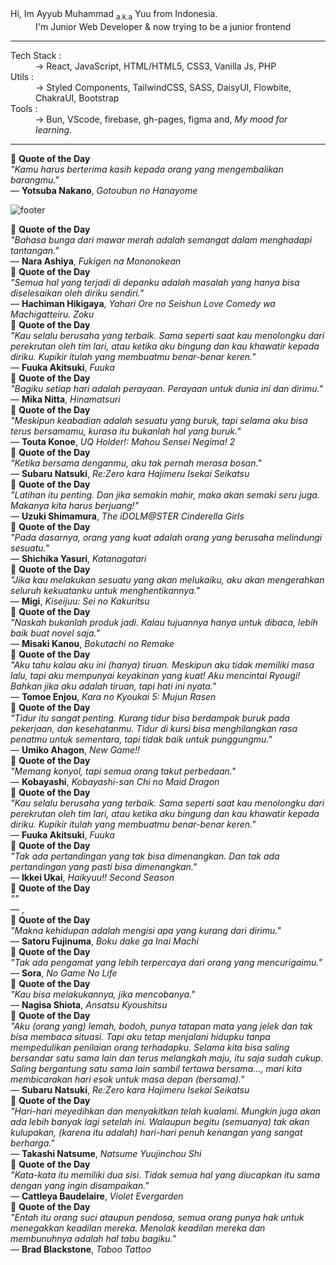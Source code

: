 
<dl>
  <dt>Hi, Im Ayyub Muhammad <sub>a.k.a</sub> Yuu from Indonesia.</dt>
  <dd>I'm Junior Web Developer & now trying to be a junior frontend</dd>
</dl>

---

<dl>
  <dt>Tech Stack :</dt>
  <dd>-> React, JavaScript, HTML/HTML5, CSS3, Vanilla Js, PHP</dd>

  <dt>Utils :</dt>
  <dd>-> Styled Components, TailwindCSS, SASS, DaisyUI, Flowbite, ChakraUI, Bootstrap</dd>
  
  <dt>Tools :</dt>
  <dd>-> Bun, VScode, firebase, gh-pages, figma and, <em>My mood for learning</em>.</dd>
</dl>


---
<!-- QUOTE START -->
<div align="left">
  📜 <strong>Quote of the Day</strong><br>
  <em>"Kamu harus berterima kasih kepada orang yang mengembalikan barangmu."</em><br>
  — <strong>Yotsuba Nakano</strong>, <em>Gotoubun no Hanayome</em>
</div>
<!-- QUOTE END -->

![footer](https://capsule-render.vercel.app/api?type=waving&color=auto&height=150&section=footer&text=Id-Yuu&fontSize=20&fontAlignY=60&fontAlign=90)
<!-- QUOTE START -->
<div align="left">
  📜 <strong>Quote of the Day</strong><br>
  <em>"Bahasa bunga dari mawar merah adalah semangat dalam menghadapi tantangan."</em><br>
  — <strong>Nara Ashiya</strong>, <em>Fukigen na Mononokean</em>
</div>
<!-- QUOTE END -->
<!-- QUOTE START -->
<div align="left">
  📜 <strong>Quote of the Day</strong><br>
  <em>"Semua hal yang terjadi di depanku adalah masalah yang hanya bisa diselesaikan oleh diriku sendiri."</em><br>
  — <strong>Hachiman Hikigaya</strong>, <em>Yahari Ore no Seishun Love Comedy wa Machigatteiru. Zoku</em>
</div>
<!-- QUOTE END -->
<!-- QUOTE START -->
<div align="left">
  📜 <strong>Quote of the Day</strong><br>
  <em>"Kau selalu berusaha yang terbaik. Sama seperti saat kau menolongku dari perekrutan oleh tim lari, atau ketika aku bingung dan kau khawatir kepada diriku. Kupikir itulah yang membuatmu benar-benar keren."</em><br>
  — <strong>Fuuka Akitsuki</strong>, <em>Fuuka</em>
</div>
<!-- QUOTE END -->
<!-- QUOTE START -->
<div align="left">
  📜 <strong>Quote of the Day</strong><br>
  <em>"Bagiku setiap hari adalah perayaan. Perayaan untuk dunia ini dan dirimu."</em><br>
  — <strong>Mika Nitta</strong>, <em>Hinamatsuri</em>
</div>
<!-- QUOTE END -->
<!-- QUOTE START -->
<div align="left">
  📜 <strong>Quote of the Day</strong><br>
  <em>"Meskipun keabadian adalah sesuatu yang buruk, tapi selama aku bisa terus bersamamu, kurasa itu bukanlah hal yang buruk."</em><br>
  — <strong>Touta Konoe</strong>, <em>UQ Holder!: Mahou Sensei Negima! 2</em>
</div>
<!-- QUOTE END -->
<!-- QUOTE START -->
<div align="left">
  📜 <strong>Quote of the Day</strong><br>
  <em>"Ketika bersama denganmu, aku tak pernah merasa bosan."</em><br>
  — <strong>Subaru Natsuki</strong>, <em>Re:Zero kara Hajimeru Isekai Seikatsu</em>
</div>
<!-- QUOTE END -->
<!-- QUOTE START -->
<div align="left">
  📜 <strong>Quote of the Day</strong><br>
  <em>"Latihan itu penting. Dan jika semakin mahir, maka akan semaki seru juga. Makanya kita harus berjuang!"</em><br>
  — <strong>Uzuki Shimamura</strong>, <em>The iDOLM@STER Cinderella Girls</em>
</div>
<!-- QUOTE END -->
<!-- QUOTE START -->
<div align="left">
  📜 <strong>Quote of the Day</strong><br>
  <em>"Pada dasarnya, orang yang kuat adalah orang yang berusaha melindungi sesuatu."</em><br>
  — <strong>Shichika Yasuri</strong>, <em>Katanagatari</em>
</div>
<!-- QUOTE END -->
<!-- QUOTE START -->
<div align="left">
  📜 <strong>Quote of the Day</strong><br>
  <em>"Jika kau melakukan sesuatu yang akan melukaiku, aku akan mengerahkan seluruh kekuatanku untuk menghentikannya."</em><br>
  — <strong>Migi</strong>, <em>Kiseijuu: Sei no Kakuritsu</em>
</div>
<!-- QUOTE END -->
<!-- QUOTE START -->
<div align="left">
  📜 <strong>Quote of the Day</strong><br>
  <em>"Naskah bukanlah produk jadi. Kalau tujuannya hanya untuk dibaca, lebih baik buat novel saja."</em><br>
  — <strong>Misaki Kanou</strong>, <em>Bokutachi no Remake</em>
</div>
<!-- QUOTE END -->
<!-- QUOTE START -->
<div align="left">
  📜 <strong>Quote of the Day</strong><br>
  <em>"Aku tahu kalau aku ini (hanya) tiruan. Meskipun aku tidak memiliki masa lalu, tapi aku mempunyai keyakinan yang kuat!
Aku mencintai Ryougi! Bahkan jika aku adalah tiruan, tapi hati ini nyata."</em><br>
  — <strong>Tomoe Enjou</strong>, <em>Kara no Kyoukai 5: Mujun Rasen</em>
</div>
<!-- QUOTE END -->
<!-- QUOTE START -->
<div align="left">
  📜 <strong>Quote of the Day</strong><br>
  <em>"Tidur itu sangat penting. Kurang tidur bisa berdampak buruk pada pekerjaan, dan kesehatanmu. Tidur di kursi bisa menghilangkan rasa penatmu untuk sementara, tapi tidak baik untuk punggungmu."</em><br>
  — <strong>Umiko Ahagon</strong>, <em>New Game!!</em>
</div>
<!-- QUOTE END -->
<!-- QUOTE START -->
<div align="left">
  📜 <strong>Quote of the Day</strong><br>
  <em>"Memang konyol, tapi semua orang takut perbedaan."</em><br>
  — <strong>Kobayashi</strong>, <em>Kobayashi-san Chi no Maid Dragon</em>
</div>
<!-- QUOTE END -->
<!-- QUOTE START -->
<div align="left">
  📜 <strong>Quote of the Day</strong><br>
  <em>"Kau selalu berusaha yang terbaik. Sama seperti saat kau menolongku dari perekrutan oleh tim lari, atau ketika aku bingung dan kau khawatir kepada diriku. Kupikir itulah yang membuatmu benar-benar keren."</em><br>
  — <strong>Fuuka Akitsuki</strong>, <em>Fuuka</em>
</div>
<!-- QUOTE END -->
<!-- QUOTE START -->
<div align="left">
  📜 <strong>Quote of the Day</strong><br>
  <em>"Tak ada pertandingan yang tak bisa dimenangkan. Dan tak ada pertandingan yang pasti bisa dimenangkan."</em><br>
  — <strong>Ikkei Ukai</strong>, <em>Haikyuu!! Second Season</em>
</div>
<!-- QUOTE END -->
<!-- QUOTE START -->
<div align="left">
  📜 <strong>Quote of the Day</strong><br>
  <em>""</em><br>
  — <strong></strong>, <em></em>
</div>
<!-- QUOTE END -->
<!-- QUOTE START -->
<div align="left">
  📜 <strong>Quote of the Day</strong><br>
  <em>"Makna kehidupan adalah mengisi apa yang kurang dari dirimu."</em><br>
  — <strong>Satoru Fujinuma</strong>, <em>Boku dake ga Inai Machi</em>
</div>
<!-- QUOTE END -->
<!-- QUOTE START -->
<div align="left">
  📜 <strong>Quote of the Day</strong><br>
  <em>"Tak ada pengamat yang lebih terpercaya dari orang yang mencurigaimu."</em><br>
  — <strong>Sora</strong>, <em>No Game No Life</em>
</div>
<!-- QUOTE END -->
<!-- QUOTE START -->
<div align="left">
  📜 <strong>Quote of the Day</strong><br>
  <em>"Kau bisa melakukannya, jika mencobanya."</em><br>
  — <strong>Nagisa Shiota</strong>, <em>Ansatsu Kyoushitsu</em>
</div>
<!-- QUOTE END -->
<!-- QUOTE START -->
<div align="left">
  📜 <strong>Quote of the Day</strong><br>
  <em>"Aku (orang yang) lemah, bodoh, punya tatapan mata yang jelek dan tak bisa membaca situasi. Tapi aku tetap menjalani hidupku tanpa mempedulikan penilaian orang terhadapku. Selama kita bisa saling bersandar satu sama lain dan terus melangkah maju, itu saja sudah cukup. Saling bergantung satu sama lain sambil tertawa bersama..., mari kita membicarakan hari esok untuk masa depan (bersama)."</em><br>
  — <strong>Subaru Natsuki</strong>, <em>Re:Zero kara Hajimeru Isekai Seikatsu</em>
</div>
<!-- QUOTE END -->
<!-- QUOTE START -->
<div align="left">
  📜 <strong>Quote of the Day</strong><br>
  <em>"Hari-hari meyedihkan dan menyakitkan telah kualami. Mungkin juga akan ada lebih banyak lagi setelah ini. Walaupun begitu (semuanya) tak akan kulupakan, (karena itu adalah) hari-hari penuh kenangan yang sangat berharga."</em><br>
  — <strong>Takashi Natsume</strong>, <em>Natsume Yuujinchou Shi</em>
</div>
<!-- QUOTE END -->
<!-- QUOTE START -->
<div align="left">
  📜 <strong>Quote of the Day</strong><br>
  <em>"Kata-kata itu memiliki dua sisi. Tidak semua hal yang diucapkan itu sama dengan yang ingin disampaikan."</em><br>
  — <strong>Cattleya Baudelaire</strong>, <em>Violet Evergarden</em>
</div>
<!-- QUOTE END -->
<!-- QUOTE START -->
<div align="left">
  📜 <strong>Quote of the Day</strong><br>
  <em>"Entah itu orang suci ataupun pendosa, semua orang punya hak untuk menegakkan keadilan mereka. Menolak keadilan mereka dan membunuhnya adalah hal tabu bagiku."</em><br>
  — <strong>Brad Blackstone</strong>, <em>Taboo Tattoo</em>
</div>
<!-- QUOTE END -->
